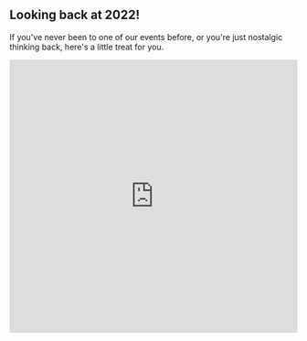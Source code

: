 ## Looking back at 2022!

If you've never been to one of our events before, or you're just nostalgic thinking back, here's a little treat for you.

<iframe
    aria-label="JSHeroes After Movie"
    title="JSHeroes After Movie"
    width="100%"
    height="478px"
    src="https://www.youtube.com/embed/munltx48_xI"
    frameBorder="0"
    allow="autoplay; encrypted-media"
    allowFullScreen
/>

Looking forward to seeing you all back in Cluj, on the 18th and 19th of May 2023!

You can find all the recorded talks on our youtube channel: 2022 playlist
